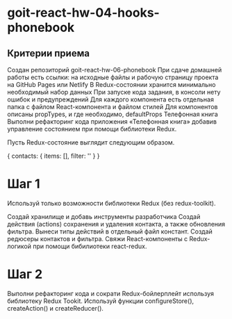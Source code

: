 # goit-react-hw-04-hooks-phonebook

## Критерии приема

Создан репозиторий goit-react-hw-06-phonebook При сдаче домашней работы есть
ссылки: на исходные файлы и рабочую страницу проекта на GitHub Pages или Netlify
В Redux-состоянии хранится минимально необходимый набор данных При запуске кода
задания, в консоли нету ошибок и предупреждений Для каждого компонента есть
отдельная папка с файлом React-компонента и файлом стилей Для компонентов
описаны propTypes, и где необходимо, defaultProps Телефонная книга Выполни
рефакторинг кода приложения «Телефонная книга» добавив управление состоянием при
помощи библиотеки Redux.

Пусть Redux-состояние выглядит следующим образом.

{ contacts: { items: [], filter: '' } }

# Шаг 1

Используй только возможности библиотеки Redux (без redux-toolkit).

Создай хранилище и добавь инструменты разработчика Создай действия (actions)
сохранения и удаления контакта, а также обновления фильтра. Вынеси типы действий
в отдельный файл констант. Создай редюсеры контактов и фильтра. Свяжи
React-компоненты с Redux-логикой при помощи бибилиотеки react-redux.

# Шаг 2

Выполни рефакторинг кода и сократи Redux-бойлерплейт используя библиотеку Redux
Tookit. Используй функции configureStore(), createAction() и createReducer().
